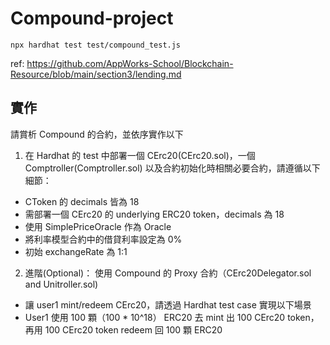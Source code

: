 # Compound-project

```shell
npx hardhat test test/compound_test.js
```

ref: https://github.com/AppWorks-School/Blockchain-Resource/blob/main/section3/lending.md

## 實作

請賞析 Compound 的合約，並依序實作以下

1. 在 Hardhat 的 test 中部署一個 CErc20(CErc20.sol)，一個 Comptroller(Comptroller.sol) 以及合約初始化時相關必要合約，請遵循以下細節：
- CToken 的 decimals 皆為 18
- 需部署一個 CErc20 的 underlying ERC20 token，decimals 為 18
- 使用 SimplePriceOracle 作為 Oracle
- 將利率模型合約中的借貸利率設定為 0%
- 初始 exchangeRate 為 1:1
2. 進階(Optional)： 使用 Compound 的 Proxy 合約（CErc20Delegator.sol and Unitroller.sol)
- 讓 user1 mint/redeem CErc20，請透過 Hardhat test case 實現以下場景
- User1 使用 100 顆（100 * 10^18） ERC20 去 mint 出 100 CErc20 token，再用 100 CErc20 token redeem 回 100 顆 ERC20